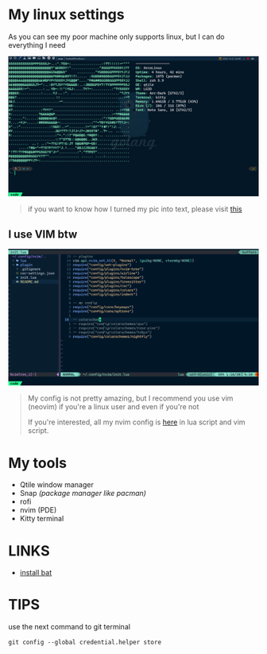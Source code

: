 # My linux settings

As you can see my poor machine only supports linux, but I can do everything I need

![main screen](.screenshots/terminal-screen.png)

> if you want to know how I turned my pic into text, please visit [this](https://github.com/TheZoraiz/ascii-image-converter)

## I use VIM btw

![Drag Racing](.screenshots/vim-screen.png)

> My config is not pretty amazing, but I recommend you
> use vim (neovim) if you're a linux user and even if you're not
>
> If you're interested, all my nvim config is [here](https://github.com/freddyvelarde/dotfiles/tree/master/.config)
> in lua script and vim script.

# My tools

- Qtile window manager
- Snap _(package manager like pacman)_
- rofi
- nvim (PDE)
- Kitty terminal

# LINKS

- [install bat](https://www.linode.com/docs/guides/how-to-install-and-use-the-bat-command-on-linux/)

# TIPS

use the next command to git terminal

```shell
git config --global credential.helper store
```



